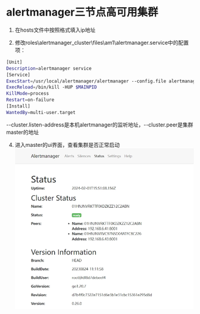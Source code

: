 # alertmanager三节点高可用集群

1. 在hosts文件中按照格式填入ip地址

2. 修改roles\alertmanager_cluster\files\am1\alertmanager.service中的配置项：

```bash
[Unit]
Description=alertmanager service
[Service]
ExecStart=/usr/local/alertmanager/alertmanager --config.file alertmanager.yml --cluster.listen-address 192.168.6.42:8001 --cluster.peer 192.168.6.41:8001
ExecReload=/bin/kill -HUP $MAINPID
KillMode=process
Restart=on-failure
[Install]
WantedBy=multi-user.target
```

--cluster.listen-address是本机alertmanager的监听地址，--cluster.peer是集群master的地址

4. 进入master的ui界面，查看集群是否正常启动
![](images/20240201235610.png)
